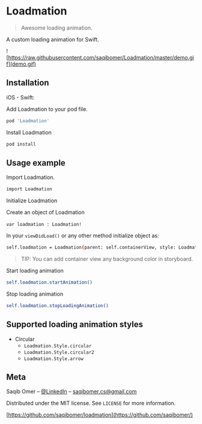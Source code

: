 # Loadmation
> Awesome loading animation.



A custom loading animation for Swift.

![https://raw.githubusercontent.com/saqibomer/Loadmation/master/demo.gif](demo.gif)

## Installation

iOS  - Swift:

Add Loadmation to your pod file.
```sh
pod 'Loadmation'
```
Install Loadmation
```sh
pod install
```

## Usage example

Import Loadmation.

```sh
import Loadmation
```

Initialize Loadmation

Create an object of Loadmation

```var loadmation : Loadmation!```

In your ```viewDidLoad()``` or any other method initialize object as: 

```sh
self.loadmation = Loadmation(parent: self.containerView, style: Loadmation.Style.circular, frame: cell.contentView.frame)
```

> TIP: You can add container view any background color in storyboard.


Start loading animation

```sh
self.loadmation.startAnimation()
```

Stop loading animation

```sh
self.loadmation.stopLoadingAnimation()
```


## Supported loading animation styles

* Circular
    * ```Loadmation.Style.circular```
    * ```Loadmation.Style.circular2```
    * ```Loadmation.Style.arrow```


## Meta

Saqib Omer – [@LinkedIn](https://www.linkedin.com/in/saqibomer/) – saqibomer.cs@gmail.com

Distributed under the MIT license. See ``LICENSE`` for more information.

[https://github.com/saqibomer/loadmation](https://github.com/saqibomer/)
